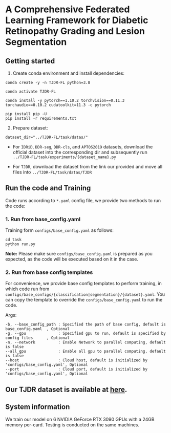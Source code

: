 # A Comprehensive Federated Learning Framework for Diabetic Retinopathy Grading and Lesion Segmentation

## Getting started

1. Create conda environment and install dependencies:

```shell
conda create -y -n TJDR-FL python=3.8

conda activate TJDR-FL

conda install -y pytorch==1.10.2 torchvision==0.11.3 torchaudio==0.10.2 cudatoolkit=11.3 -c pytorch

pip install pip -U
pip install -r requirements.txt
```

2. Prepare dataset:

`dataset_dir="../TJDR-FL/task/datas/"`

- For `IDRiD`, `DDR-seg`, `DDR-cls`, and `APTOS2019` datasets, download the official dataset into the corresponding dir
  and subsequently run `../TJDR-FL/task/experiments/{dataset_name}.py`

- For `TJDR`, download the dataset from the link our provided and move all files into `../TJDR-FL/task/datas/TJDR`

## Run the code and Training

Code runs according to `*.yaml` config file, we provide two methods to run the code:

### 1. Run from base_config.yaml

Training form `configs/base_config.yaml` as follows:

```shell
cd task
python run.py  
```

**Note:** Please make sure `configs/base_config.yaml` is prepared as you expected, as the code will be executed based on
it in the case.

### 2. Run from base config templates

For convenience, we provide base config templates to perform training, in which code run
from `configs/base_configs/{classification|segmentation}/{dataset}.yaml`. You can copy the template to override the
`configs/base_config.yaml` to run the code.

Args:

```text
-b, --base_config_path : Specified the path of base config, default is base_config.yaml  , Optional
-g, --gpu              : Specified gpu to run, default is specified by config files      , Optional
-n, --network          : Enable Network to parallel computing, default is false
--all_gpu              : Enable all gpu to parallel computing, default is false
--host                 : Cloud host, default is initialized by 'configs/base_config.yaml', Optional
--port                 : Cloud port, default is initialized by 'configs/base_config.yaml', Optional
```

## Our TJDR dataset is available at [here](https://tongjieducn-my.sharepoint.com/:f:/g/personal/mjx_tongji_edu_cn/EkpOgfHgyS5Mo-cKcUheogoBsZU2wPMdIHWMgIWN9p2sag?e=Ye8SOp).

## System information

We train our model on 6 NVIDIA GeForce RTX 3090 GPUs with a 24GB memory per-card. Testing is conducted on the same
machines.